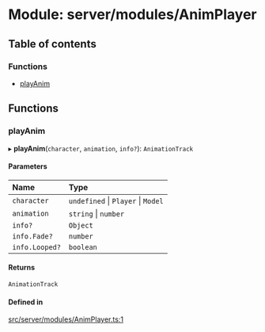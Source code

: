 # Module: server/modules/AnimPlayer

## Table of contents

### Functions

- [playAnim](../wiki/server.modules.AnimPlayer#playanim)

## Functions

### playAnim

▸ **playAnim**(`character`, `animation`, `info?`): `AnimationTrack`

#### Parameters

| Name | Type |
| :------ | :------ |
| `character` | `undefined` \| `Player` \| `Model` |
| `animation` | `string` \| `number` |
| `info?` | `Object` |
| `info.Fade?` | `number` |
| `info.Looped?` | `boolean` |

#### Returns

`AnimationTrack`

#### Defined in

[src/server/modules/AnimPlayer.ts:1](https://github.com/hatmatty/AET/blob/5e435eb/src/server/modules/AnimPlayer.ts#L1)
